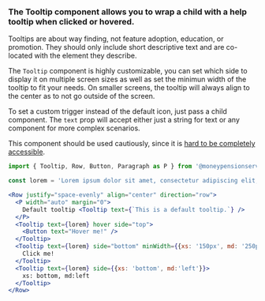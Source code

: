 ### The Tooltip component allows you to wrap a child with a help tooltip when clicked or hovered.
Tooltips are about way finding, not feature adoption, education, or promotion. They should only include short descriptive text and are co-located with the element they describe.

The `Tooltip` component is highly customizable, you can set which side to display it on multiple screen sizes as well as set the minimun width of the tooltip to fit your needs. On smaller screens, the tooltip will always align to the center as to not go outside of the screen.

To set a custom trigger instead of the default icon, just pass a child component. The `text` prop will accept either just a string for text or any component for more complex scenarios.

This component should be used cautiously, since it is [hard to be completely accessible](https://inclusive-components.design/tooltips-toggletips/).

```jsx
import { Tooltip, Row, Button, Paragraph as P } from '@moneypensionservice/directories';

const lorem = 'Lorem ipsum dolor sit amet, consectetur adipiscing elit, sed do eiusmod tempor incididunt ut labore et dolore magna aliqua.';

<Row justify="space-evenly" align="center" direction="row">
  <P width="auto" margin="0">
    Default tooltip <Tooltip text={`This is a default tooltip.`} />
  </P>
  <Tooltip text={lorem} hover side="top">
    <Button text="Hover me!" />
  </Tooltip>
  <Tooltip text={lorem} side="bottom" minWidth={{xs: '150px', md: '250px'}}>
    Click me!
  </Tooltip>
  <Tooltip text={lorem} side={{xs: 'bottom', md:'left'}}>
    xs: bottom, md:left
  </Tooltip>
</Row>
```
